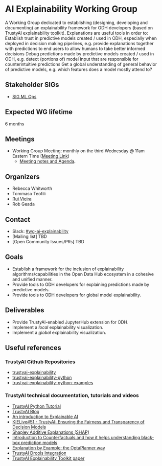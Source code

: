 # AI Explainability Working Group

A Working Group dedicated to establishing (designing, developing and documenting) an explainability framework for ODH developers (based on TrustyAI explainability toolkit).
Explanations are useful tools in order to:
Establish trust in predictive models created / used in ODH, especially when deployed in decision making pipelines, e.g. provide explanations together with predictions to end users to allow humans to take better informed decisions
Debug predictions made by predictive models created / used in ODH, e.g. detect (portions of) model input that are responsible for counterintuitive predictions
Get a global understanding of general behavior of predictive models, e.g. which features does a model mostly attend to?

## Stakeholder SIGs

* [SIG ML Ops](/sig-ml-ops)

## Expected WG lifetime

6 months

## Meetings

* Working Group Meeting: monthly on the third Wednesday @ 11am Eastern Time ([Meeting Link](https://meet.google.com/pwb-trdw-tsq))
  * [Meeting notes and Agenda](https://docs.google.com/document/d/1iY6pz8EtLhxabkwPmqsVQ1MOC7mZJSMuEjrbK7F0q6U/edit?usp=sharing).

## Organizers

* Rebecca Whitworth
* Tommaso Teofili
* [Rui Vieira](https://github.com/ruivieira)
* Rob Geada

## Contact
- Slack: [#wg-ai-explainability](https://odh-io.slack.com/archives/C03UFCVFFEY)
- [Mailing list] TBD
- [Open Community Issues/PRs] TBD

## Goals

* Establish a framework for the inclusion of explainability algorithms/capabilities in the Open Data Hub ecosystem in a cohesive and unified manner.
* Provide tools to ODH developers for explaining predictions made by predictive models.
* Provide tools to ODH developers for global model explainability. 

## Deliverables

* Provide TrustyAI-enabled JupyterHub extension for ODH.
* Implement a _local_ explainability visualization.
* Implement a _global_ explainability visualization.

## Useful references

### TrustyAI Github Repositories

* [trustyai-explainability](https://github.com/trustyai-explainability/trustyai-explainability)
* [trustyai-explainability-python](https://github.com/trustyai-explainability/trustyai-explainability-python)
* [trustyai-explainability-python-examples](https://github.com/trustyai-explainability/trustyai-explainability-python-examples)

### TrustyAI technical documentation, tutorials and videos

* [TrustyAI Python Tutorial](https://trustyai-explainability-python.readthedocs.io/en/latest/tutorial.html#tutorial)
* [TrustyAI Blog](https://blog.kie.org/category/all?s=trustyai)
* [An introduction to Explainable AI](https://www.youtube.com/watch?v=mg_4UvQzC3w)
* [KIELive#51 - TrustyAI: Ensuring the Fairness and Transparency of Decision Models](https://www.youtube.com/watch?v=C5NGczQMHu0)
* [Shapley Additive Explanations (SHAP)](https://www.youtube.com/watch?v=VB9uV-x0gtg)
* [Introduction to Counterfactuals and how it helps understanding black-box prediction models](https://www.youtube.com/watch?v=zXwbzo_GcwA)
* [Explanation by Example: the OptaPlanner way](https://www.youtube.com/watch?v=4H3U6xyCgMI)
* [TrustyAI Drools Integration](https://drive.google.com/file/d/1Ti8HOzKUIJw7Qzp7J4jHEB0uYUd6lhYs/view)
* [TrustyAI Explainability Toolkit paper](https://arxiv.org/abs/2104.12717)
